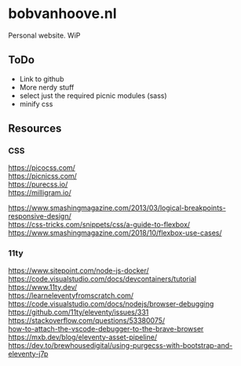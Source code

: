 # bobvanhoove.nl

Personal website. WiP

## ToDo

- Link to github
- More nerdy stuff
- select just the required picnic modules (sass)
- minify css

## Resources

### CSS

https://picocss.com/  
https://picnicss.com/  
https://purecss.io/  
https://milligram.io/  

https://www.smashingmagazine.com/2013/03/logical-breakpoints-responsive-design/  
https://css-tricks.com/snippets/css/a-guide-to-flexbox/  
https://www.smashingmagazine.com/2018/10/flexbox-use-cases/  

### 11ty

https://www.sitepoint.com/node-js-docker/  
https://code.visualstudio.com/docs/devcontainers/tutorial  
https://www.11ty.dev/  
https://learneleventyfromscratch.com/  
https://code.visualstudio.com/docs/nodejs/browser-debugging  
https://github.com/11ty/eleventy/issues/331  
https://stackoverflow.com/questions/53380075/  
[how-to-attach-the-vscode-debugger-to-the-brave-browser](https://stackoverflow.com/questions/53380075/how-to-attach-the-vscode-debugger-to-the-brave-browser)  
https://mxb.dev/blog/eleventy-asset-pipeline/  
https://dev.to/brewhousedigital/using-purgecss-with-bootstrap-and-eleventy-j7p  

